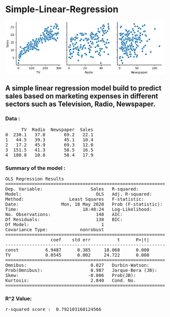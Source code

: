 # Simple-Linear-Regression
![](SLR/Figure_1.png)
<h2>A simple linear regression model build to predict sales based on marketing expenses in different sectors such as Television, Radio, Newspaper.</h2>

<h3>Data :</h3>
<pre>
      TV  Radio  Newspaper  Sales
0  230.1   37.8       69.2   22.1
1   44.5   39.3       45.1   10.4
2   17.2   45.9       69.3   12.0
3  151.5   41.3       58.5   16.5
4  180.8   10.8       58.4   17.9
</pre>
<h3>Summary of the model :</h3> 
<pre>
OLS Regression Results
==============================================================================
Dep. Variable:                  Sales   R-squared:                       0.816
Model:                            OLS   Adj. R-squared:                  0.814
Method:                 Least Squares   F-statistic:                     611.2
Date:                Mon, 18 May 2020   Prob (F-statistic):           1.52e-52
Time:                        18:48:24   Log-Likelihood:                -321.12
No. Observations:                 140   AIC:                             646.2
Df Residuals:                     138   BIC:                             652.1
Df Model:                           1
Covariance Type:            nonrobust
==============================================================================
                 coef    std err          t      P>|t|      [0.025      0.975]
------------------------------------------------------------------------------
const          6.9487      0.385     18.068      0.000       6.188       7.709
TV             0.0545      0.002     24.722      0.000       0.050       0.059
==============================================================================
Omnibus:                        0.027   Durbin-Watson:                   2.196
Prob(Omnibus):                  0.987   Jarque-Bera (JB):                0.150
Skew:                          -0.006   Prob(JB):                        0.928
Kurtosis:                       2.840   Cond. No.                         328.
==============================================================================
</pre>
<h3>R^2 Value:</h3>
<pre>
r-squared score :  0.792103160124566
</pre>

